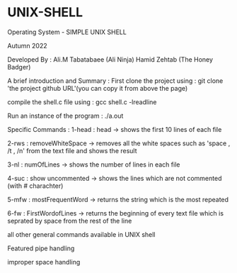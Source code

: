 # UNIX-SHELL
Operating System - SIMPLE UNIX SHELL

Autumn 2022

Developed By :
    Ali.M Tabatabaee (Ali Ninja)
    Hamid Zehtab     (The Honey Badger)

A brief introduction and Summary :
First clone the project using :
git clone 'the project github URL'(you can copy it from above the page)

compile the shell.c file using :
 gcc shell.c -lreadline


Run an instance of the program :
./a.out



Specific Commands :
1-head : head
-> shows the first 10 lines of each file

2-rws : removeWhiteSpace
-> removes all the white spaces such as 'space , /t , /n' from the text file and shows the result

3-nl : numOfLines
-> shows the number of lines in each file

4-suc : show uncommented
-> shows the lines which are not commented (with # charachter)

5-mfw : mostFrequentWord
-> returns the string which is the most repeated

6-fw : FirstWordofLines
-> returns the beginning of every text file which is seprated by space from the rest of the line 



all other general commands available in UNIX shell

Featured pipe handling

improper space handling